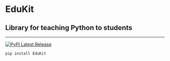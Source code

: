 # EduKit
## Library for teaching Python to students

-----------------

[![PyPI Latest Release](https://img.shields.io/pypi/v/EduKit)](https://pypi.org/project/EduKit/)

```
pip install EduKit
```
